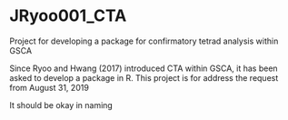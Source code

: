# JRyoo001_CTA
Project for developing a package for confirmatory tetrad analysis within GSCA

Since Ryoo and Hwang (2017) introduced CTA within GSCA, it has been asked to develop a package in R. This project is for address the request from August 31, 2019


It should be okay in naming